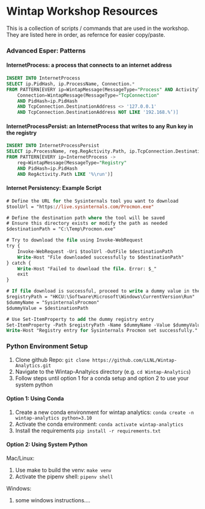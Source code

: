 # Wintap Workshop Resources

This is a collection of scripts / commands that are used in the workshop. They are listed here in order, as refernce for easier copy/paste.

### Advanced Esper: Patterns

#### InternetProcess: a process that connects to an internet address

```sql
INSERT INTO InternetProcess​
SELECT ip.PidHash, ip.ProcessName, Connection.*​
FROM PATTERN[EVERY ip=WintapMessage(MessageType="Process" AND ActivityType='start')->​
    Connection=WintapMessage(MessageType="TcpConnection" ​
    AND PidHash=ip.PidHash​
    AND TcpConnection.DestinationAddress <> '127.0.0.1' ​
    AND TcpConnection.DestinationAddress NOT LIKE '192.168.%’)]​
```

#### InternetProcessPersist: an InternetProcess that writes to any Run key in the registry  ​

```sql
INSERT INTO InternetProcessPersist​
SELECT ip.ProcessName, reg.RegActivity.Path, ip.TcpConnection.DestinationAddress​
FROM PATTERN[EVERY ip=InternetProcess -> ​
    reg=WintapMessage(MessageType="Registry" ​
    AND PidHash=ip.PidHash​
    AND RegActivity.Path LIKE '%\run')]​
```

#### Internet Persistency: Example Script​

```ps
# Define the URL for the Sysinternals tool you want to download​
$toolUrl = "https://live.sysinternals.com/Procmon.exe"​

# Define the destination path where the tool will be saved​
# Ensure this directory exists or modify the path as needed​
$destinationPath = "C:\Temp\Procmon.exe"​

# Try to download the file using Invoke-WebRequest​
try {​
    Invoke-WebRequest -Uri $toolUrl -OutFile $destinationPath​
    Write-Host "File downloaded successfully to $destinationPath"​
} catch {​
    Write-Host "Failed to download the file. Error: $_"​
    exit​
}​

# If file download is successful, proceed to write a dummy value in the registry​
$registryPath = "HKCU:\Software\Microsoft\Windows\CurrentVersion\Run"​
$dummyName = "SysinternalsProcmon"​
$dummyValue = $destinationPath​

# Use Set-ItemProperty to add the dummy registry entry​
Set-ItemProperty -Path $registryPath -Name $dummyName -Value $dummyValue​
Write-Host "Registry entry for Sysinternals Procmon set successfully."​
```

### Python Environment Setup

1. Clone github Repo: `git clone https://github.com/LLNL/Wintap-Analytics.git`
1. Navigate to the Wintap-Analtyics directory (e.g. `cd Wintap-Analytics`)
1. Follow steps until option 1 for a conda setup and option 2 to use your system python 

#### Option 1: Using Conda

1. Create a new conda environment for wintap analytics: `conda create -n wintap-analytics python=3.10`
1. Activate the conda environment: `conda activate wintap-analytics​`
1. Install the requirements `pip install -r requirements.txt`

#### Option 2: Using System Python

Mac/Linux:
1. Use make to build the venv: `make venv`
1. Activate the pipenv shell: `pipenv shell`

Windows:
1. some windows instructions....
